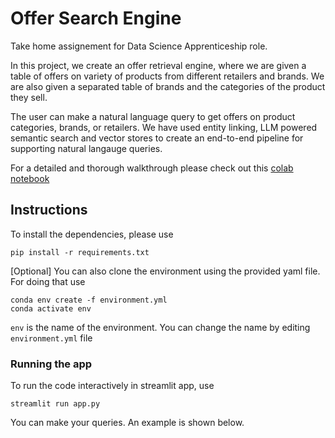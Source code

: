 # Offer Search Engine
Take home assignement for Data Science Apprenticeship role.

In this project, we create an offer retrieval engine, where we are given a table of offers on variety of products from different retailers and brands. We are also given a separated table of brands and the categories of the product they sell. 

The user can make a natural language query to get offers on product categories, brands, or retailers. We have used entity linking, LLM powered semantic search and vector stores to create an end-to-end pipeline for supporting natural langauge queries. 

For a detailed and thorough walkthrough please check out this [colab notebook](https://colab.research.google.com/drive/1mPlrVPMt0RpHWzDGojipjX4D5ov0Y9rN?usp=sharing) 

## Instructions

To install the dependencies, please use

```
pip install -r requirements.txt
```

[Optional] You can also clone the environment using the provided yaml file. For doing that use

```
conda env create -f environment.yml
conda activate env
```

`env` is the name of the environment. You can change the name by editing `environment.yml` file

### Running the app

To run the code interactively in streamlit app, use

```
streamlit run app.py
```

You can make your queries. An example is shown below. 

